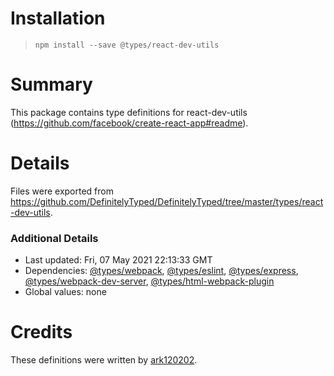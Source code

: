 # Installation
> `npm install --save @types/react-dev-utils`

# Summary
This package contains type definitions for react-dev-utils (https://github.com/facebook/create-react-app#readme).

# Details
Files were exported from https://github.com/DefinitelyTyped/DefinitelyTyped/tree/master/types/react-dev-utils.

### Additional Details
 * Last updated: Fri, 07 May 2021 22:13:33 GMT
 * Dependencies: [@types/webpack](https://npmjs.com/package/@types/webpack), [@types/eslint](https://npmjs.com/package/@types/eslint), [@types/express](https://npmjs.com/package/@types/express), [@types/webpack-dev-server](https://npmjs.com/package/@types/webpack-dev-server), [@types/html-webpack-plugin](https://npmjs.com/package/@types/html-webpack-plugin)
 * Global values: none

# Credits
These definitions were written by [ark120202](https://github.com/ark120202).
